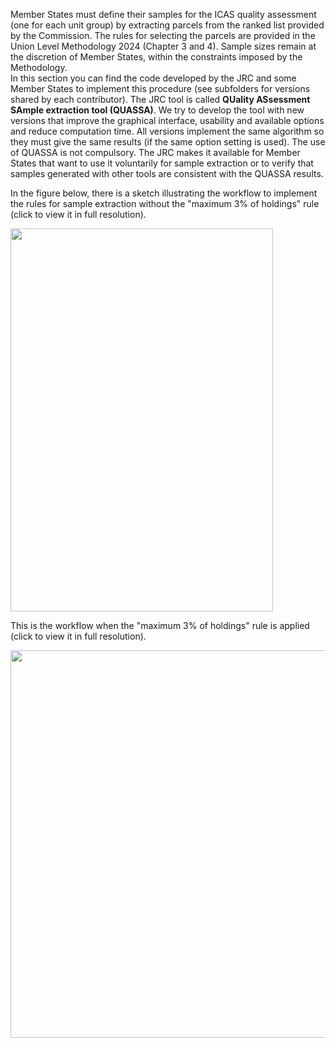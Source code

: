 Member States must define their samples for the ICAS quality assessment (one for each unit group) by extracting parcels from the ranked list provided by the Commission. The rules for selecting the parcels are provided in the Union Level Methodology 2024 (Chapter 3 and 4). Sample sizes remain at the discretion of Member States, within the constraints imposed by the Methodology.  
In this section you can find the code developed by the JRC and some Member States to implement this procedure (see subfolders for versions shared by each contributor). 
The JRC tool is called **QUality ASsessment SAmple extraction tool (QUASSA)**. We try to develop the tool with new versions that improve the graphical interface, usability and available options and reduce computation time. All versions implement the same algorithm so they must give the same results (if the same option setting is used).
The use of QUASSA is not compulsory. The JRC makes it available for Member States that want to use it voluntarily for sample extraction or to verify that samples generated with other tools are consistent with the QUASSA results.

In the figure below, there is a sketch illustrating the workflow to implement the rules for sample extraction without the "maximum 3% of holdings" rule (click to view it in full resolution).  

<img src="https://github.com/ec-jrc/cbm/blob/main/iacs_qa/sample_extraction/workflow_selection.png" width="420" height="613">  

This is the workflow when the "maximum 3% of holdings" rule is applied (click to view it in full resolution).  

<img src="https://github.com/ec-jrc/cbm/blob/main/iacs_qa/sample_extraction/workflow_selection_3perc.png" width="565" height="620">
